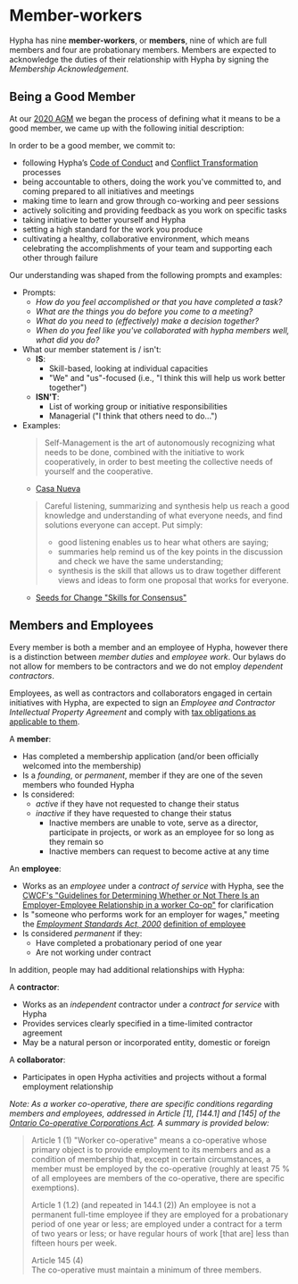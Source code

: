 # Member-workers

Hypha has nine **member-workers**, or **members**, nine of which are full members and four are probationary members. Members are expected to acknowledge the duties of their relationship with Hypha by signing the *Membership Acknowledgement*.


## Being a Good Member

At our [2020 AGM][2020-agm] we began the process of defining what it means to be a good member, we came up with the following initial description:

In order to be a good member, we commit to:
- following Hypha’s [Code of Conduct](../Policies/coc.md) and [Conflict Transformation](../Policies/conflict-transformation.md) processes
- being accountable to others, doing the work you've committed to, and coming prepared to all initiatives and meetings
- making time to learn and grow through co-working and peer sessions
- actively soliciting and providing feedback as you work on specific tasks
- taking initiative to better yourself and Hypha
- setting a high standard for the work you produce
- cultivating a healthy, collaborative environment, which means celebrating the accomplishments of your team and supporting each other through failure


Our understanding was shaped from the following prompts and examples:

- Prompts:
    - _How do you feel accomplished or that you have completed a task?_
    - _What are the things you do before you come to a meeting?_
    - _What do you need to (effectively) make a decision together?_
    - _When do you feel like you've collaborated with hypha members well, what did you do?_
- What our member statement is / isn't:
    - **IS**:
        - Skill-based, looking at individual capacities
        - "We" and "us"-focused (i.e., "I think this will help us work better together")
    - **ISN'T**:
        - List of working group or initiative responsibilities
        - Managerial ("I think that others need to do...")
- Examples:
    > Self-Management is the art of autonomously recognizing what needs to be done, combined with the initiative to work cooperatively, in order to best meeting the collective needs of yourself and the cooperative.
    - [Casa Nueva](https://institute.coop/sites/default/files/resources/Casa-Nueva-Member-Handbook-2011.pdf)
    > Careful listening, summarizing and synthesis help us reach a good knowledge and understanding of what everyone needs, and find solutions everyone can accept. Put simply:
    > - good listening enables us to hear what others are saying;
    > - summaries help remind us of the key points in the discussion and check we have the same understanding;
    > - synthesis is the skill that allows us to draw together different views and ideas to form one proposal that works for everyone.
     - [Seeds for Change "Skills for Consensus"](https://www.seedsforchange.org.uk/consensus#core_skills)


## Members and Employees

Every member is both a member and an employee of Hypha, 
however there is a distinction between *member duties* and *employee work*.
Our bylaws do not allow for members to be contractors and we do not employ *dependent contractors*.

Employees, as well as contractors and collaborators engaged in certain initiatives with Hypha,
are expected to sign an *Employee and Contractor Intellectual Property Agreement* and comply with
[tax obligations as applicable to them](../Finance/finance.md#gsthst-rt).

A **member**:
  - Has completed a membership application (and/or been officially welcomed into 
    the membership)
  - Is a *founding*, or *permanent*, member if they are one of the seven members who founded Hypha
  - Is considered:
    - *active* if they have not requested to change their status
    - *inactive* if they have requested to change their status
      - Inactive members are unable to vote, serve as a director, participate in 
        projects, or work as an employee for so long as they remain so
      - Inactive members can request to become active at any time

An **employee**: 
  - Works as an *employee* under a *contract of service* with Hypha, see the [CWCF's "Guidelines for Determining Whether or Not There Is an Employer-Employee Relationship in a worker Co-op"][cwcf-guidelines] for clarification
  - Is "someone who performs work for an employer for wages," meeting the 
    [*Employment Standards Act, 2000*][es-act] [definition of employee][esa-employee] 
  - Is considered *permanent* if they:
    - Have completed a probationary period of one year 
    - Are not working under contract

In addition, people may had additional relationships with Hypha:

A **contractor**:
  - Works as an *independent* contractor under a *contract for service* with Hypha
  - Provides services clearly specified in a time-limited contractor agreement
  - May be a natural person or incorporated entity, domestic or foreign

A **collaborator**:
  - Participates in open Hypha activities and projects without a formal employment
    relationship

_Note: As a worker co-operative, there are specific conditions regarding members and employees, 
addressed in Article [1], [144.1] and [145] of the [*Ontario Co-operative Corporations Act*][coop-act]. 
A summary is provided below:_

> Article 1 (1)
> "Worker co-operative" means a co-operative whose primary object is to provide employment to its members and as a condition of membership that, except in certain circumstances, a member must be employed by the co-operative (roughly at least 75 % of all employees are members of the co-operative, there are specific exemptions).
>
> Article 1 (1.2) (and repeated in 144.1 (2))
> An employee is not a permanent full-time employee if they are employed for a probationary period of one year or less; are employed under a contract for a term of two years or less; or have regular hours of work [that are] less than fifteen hours per week.
>
> Article 145 (4)  
> The co-operative must maintain a minimum of three members.

<!-- Links -->
[coop-act]: https://www.ontario.ca/laws/statute/90c35
[es-act]: https://www.ontario.ca/laws/statute/00e41
[esa-employee]: https://www.ontario.ca/document/changing-workplaces-review-final-report/chapter-8-who-employer-and-who-employee-under-employment-standards-act-2000#section-1
[not-for-profit-coop]: https://ontario.coop/sites/default/files/STR06_For%20Profit%20and%20Not%20for%20Profit%20Co-ops.pdf
[cwcf-guidelines]: https://canadianworker.coop/guidelines-for-determining-whether-or-not-there-is-an-employer-employee-relationship-in-a-worker-co-op/
[2020-agm]: https://meetings.hypha.coop/2020-06-13-annual-members-meeting.html

